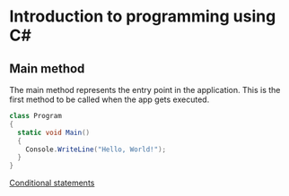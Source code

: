 # Introduction to programming using C#

## Main method
The main method represents the entry point in the application. This is the first method to be called when the app gets executed.

```c#
class Program
{
  static void Main()
  {
    Console.WriteLine("Hello, World!");
  }
}
```


[Conditional statements](conditionals.md)
